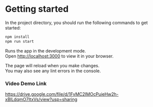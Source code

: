 # Getting started

In the project directory, you should run the following commands to get started:

```bash
npm install
npm run start
```

Runs the app in the development mode.\
Open [http://localhost:3000](http://localhost:3000) to view it in your browser.

The page will reload when you make changes.\
You may also see any lint errors in the console.

### Video Demo Link

<https://drive.google.com/file/d/1FvMC2IMOcPuieHw2h-xBlLdqmO7ItxVs/view?usp=sharing>

